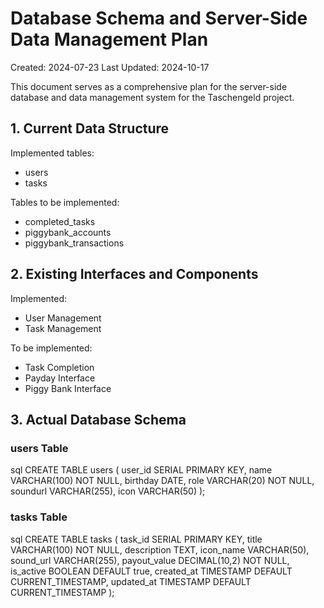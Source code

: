 # Database Schema and Server-Side Data Management Plan

Created: 2024-07-23
Last Updated: 2024-10-17

This document serves as a comprehensive plan for the server-side database and data management system for the Taschengeld project.

## 1. Current Data Structure

Implemented tables:

- users
- tasks

Tables to be implemented:

- completed_tasks
- piggybank_accounts
- piggybank_transactions

## 2. Existing Interfaces and Components

Implemented:

- User Management
- Task Management

To be implemented:

- Task Completion
- Payday Interface
- Piggy Bank Interface

## 3. Actual Database Schema

### users Table

sql
CREATE TABLE users (
user_id SERIAL PRIMARY KEY,
name VARCHAR(100) NOT NULL,
birthday DATE,
role VARCHAR(20) NOT NULL,
soundurl VARCHAR(255),
icon VARCHAR(50)
);

### tasks Table

sql
CREATE TABLE tasks (
task_id SERIAL PRIMARY KEY,
title VARCHAR(100) NOT NULL,
description TEXT,
icon_name VARCHAR(50),
sound_url VARCHAR(255),
payout_value DECIMAL(10,2) NOT NULL,
is_active BOOLEAN DEFAULT true,
created_at TIMESTAMP DEFAULT CURRENT_TIMESTAMP,
updated_at TIMESTAMP DEFAULT CURRENT_TIMESTAMP
);
